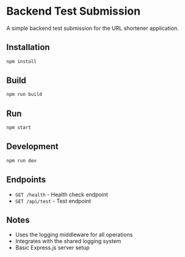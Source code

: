 # Backend Test Submission

A simple backend test submission for the URL shortener application.

## Installation

```bash
npm install
```

## Build

```bash
npm run build
```

## Run

```bash
npm start
```

## Development

```bash
npm run dev
```

## Endpoints

- `GET /health` - Health check endpoint
- `GET /api/test` - Test endpoint

## Notes

- Uses the logging middleware for all operations
- Integrates with the shared logging system
- Basic Express.js server setup
